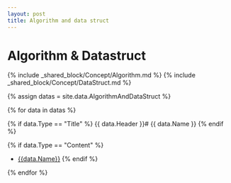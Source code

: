 ```yaml
---
layout: post
title: Algorithm and data struct
---
```


# Algorithm & Datastruct
{% include _shared_block/Concept/Algorithm.md %}
{% include _shared_block/Concept/DataStruct.md %}


{% assign datas = site.data.AlgorithmAndDataStruct %}

{% for data in datas %}

<!-- 목차 생성 -->
{% if data.Type == "Title" %}
{{ data.Header }}# {{ data.Name }}
{% endif %}

<!-- 내용 추가 -->
{% if data.Type == "Content" %}
* [{{data.Name}}]({{data.Path}})
{% endif %}

{% endfor %}
